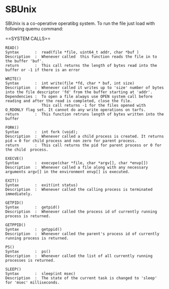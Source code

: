 # SBUnix

SBUnix is a co-operative operatibg system. To run the file just load with following quemu command:



==SYSTEM CALLS==   

    READ()
    Syntax       :  read(file *file, uint64_t addr, char *buf )
    Description  :  Whenever called  this function reads the file in to the buffer 'buf'.
    return       :  This call returns the length of bytes read into the buffer or -1 if there is an error
    
    WRITE() 
    Syntax       :  int write(file *fd, char * buf, int size)
    Description  :  Whenever called it writes up to 'size' number of bytes into the file descriptor 'fd' from the buffer starting at 'addr'.
    Dependencies :  To open a file always use OPEN system call before reading and after the read is completed, close the file.
                    This call returns -1 for the files opened with O_RDONLY flag set. It cannot do any write operations on tarfs.
    return       :  This function retruns length of bytes written into the buffer
    
    FORK()
    Syntax       :  int fork (void); 
    Description  :  Whenever called a child process is created. It returns pid = 0 for child process and non zero for parent process.
    return       :  This call returns the pid for parent process or 0 for the child  process.
    
    EXECVE()
    Syntax       :  execvpe(char *file, char *argv[], char *envp[])
    Description  :  Whenever called a file along with any necessary arguments argv[] in the environment envp[] is executed.
    
    EXIT()
    Syntax       :  exit(int status)
    Description  :  Whenever called the calling process is terminated immediately.

    GETPID()
    Syntax       :  getpid()
    Description  :  Whenever called the process id of currently running process is returned.
    
    GETPPID()
    Syntax       :  getppid()
    Description  :  Whenever called the parent's process id of currently running process is returned.
    
    PS()
    Syntax       :  ps()
    Description  :  Whenever called the list of all currently running processes is returned.  
    
    SLEEP()
    Syntax       :  sleep(int msec)
    Description  :  The state of the current task is changed to 'sleep' for 'msec' milliseconds.
